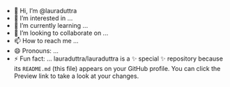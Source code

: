 - 👋 Hi, I’m @lauraduttra
- 👀 I’m interested in ...
- 🌱 I’m currently learning ...
- 💞️ I’m looking to collaborate on ...
- 📫 How to reach me ...
- 😄 Pronouns: ...
- ⚡ Fun fact: ...
lauraduttra/lauraduttra is a ✨ special ✨ repository because its `README.md` (this file) appears on your GitHub profile.
You can click the Preview link to take a look at your changes.
